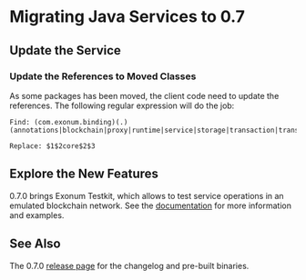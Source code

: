 # Migrating Java Services to 0.7

## Update the Service

### Update the References to Moved Classes

As some packages has been moved, the client code need to update the references.
The following regular expression will do the job:

```
Find: (com.exonum.binding)(.)(annotations|blockchain|proxy|runtime|service|storage|transaction|transport|util)

Replace: $1$2core$2$3
```

## Explore the New Features

0.7.0 brings Exonum Testkit, which allows to test service operations in an emulated blockchain
network. See the [documentation][testkit-documentation] for more information and examples.

## See Also

The 0.7.0 [release page][release-page] for the changelog and pre-built binaries.

[release-page]: https://github.com/exonum/exonum-java-binding/releases/tag/ejb/v0.7.0
[testkit-documentation]: https://exonum.com/doc/version/0.11/get-started/java-binding/#testing
